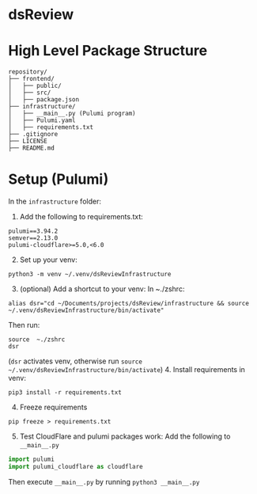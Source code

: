 # dsReview


# High Level Package Structure

```
repository/
├── frontend/
│   ├── public/
│   ├── src/
│   ├── package.json
├── infrastructure/
│   ├── __main__.py (Pulumi program)
│   ├── Pulumi.yaml  
│   ├── requirements.txt   
├── .gitignore
├── LICENSE
├── README.md
```

# Setup (Pulumi)
In the `infrastructure` folder:
1. Add the following to requirements.txt:

```
pulumi==3.94.2
semver==2.13.0
pulumi-cloudflare>=5.0,<6.0 
```
2. Set up your venv:
```
python3 -m venv ~/.venv/dsReviewInfrastructure
```
3. (optional) Add a shortcut to your venv:
In ~./zshrc:
```
alias dsr="cd ~/Documents/projects/dsReview/infrastructure && source ~/.venv/dsReviewInfrastructure/bin/activate"
```
Then run:
```
source  ~./zshrc
dsr
```
(`dsr` activates venv, otherwise run `source ~/.venv/dsReviewInfrastructure/bin/activate`)
4. Install requirements in venv:
```
pip3 install -r requirements.txt
```
4. Freeze requirements
```
pip freeze > requirements.txt
```
5. Test CloudFlare and pulumi packages work:
Add the following to `__main__.py`
```python
import pulumi
import pulumi_cloudflare as cloudflare
```
Then execute `__main__.py` by running `python3 __main__.py`

